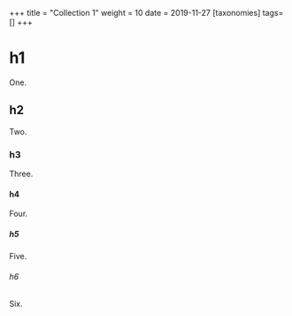 +++
title = "Collection 1"
weight = 10
date = 2019-11-27
[taxonomies]
tags=[]
+++

# h1
One.

## h2
Two.

### h3
Three.

#### h4
Four.

##### h5
Five.

###### h6
Six.

